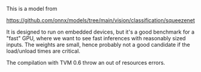 This is a model from

https://github.com/onnx/models/tree/main/vision/classification/squeezenet


It is designed to run on embedded devices, but it's a good benchmark for a "fast" GPU, where we want to see fast inferences with reasonably sized inputs. The weights are small, hence probably not a good candidate if the load/unload times are critical.

The compilation with TVM 0.6 throw an out of resources errors.
